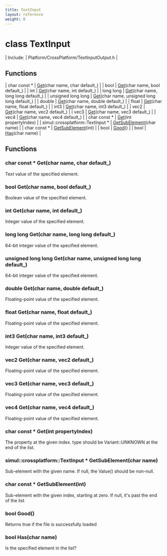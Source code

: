 ```yaml
---
title: TextInput
layout: reference
weight: 0
---
```

class TextInput
===

| Include: | Platform/CrossPlatform/TextInputOutput.h |



Functions
---

| char  const * | [Get](#Get)(char name, char default_) |
| bool | [Get](#Get)(char name, bool default_) |
| int | [Get](#Get)(char name, int default_) |
| long long | [Get](#Get)(char name, long long default_) |
| unsigned long long | [Get](#Get)(char name, unsigned long long default_) |
| double | [Get](#Get)(char name, double default_) |
| float | [Get](#Get)(char name, float default_) |
| int3 | [Get](#Get)(char name, int3 default_) |
| vec2 | [Get](#Get)(char name, vec2 default_) |
| vec3 | [Get](#Get)(char name, vec3 default_) |
| vec4 | [Get](#Get)(char name, vec4 default_) |
| char  const * | [Get](#Get)(int propertyIndex) |
| simul::crossplatform::TextInput * | [GetSubElement](#GetSubElement)(char name) |
| char  const * | [GetSubElement](#GetSubElement)(int) |
| bool | [Good](#Good)() |
| bool | [Has](#Has)(char name) |


Functions
---
<a name="Get"></a>
### char  const * Get(char name, char default_)
Text value of the specified element.
<a name="Get"></a>
### bool Get(char name, bool default_)
Boolean value of the specified element.
<a name="Get"></a>
### int Get(char name, int default_)
Integer value of the specified element.
<a name="Get"></a>
### long long Get(char name, long long default_)
64-bit integer value of the specified element.
<a name="Get"></a>
### unsigned long long Get(char name, unsigned long long default_)
64-bit integer value of the specified element.
<a name="Get"></a>
### double Get(char name, double default_)
Floating-point value of the specified element.
<a name="Get"></a>
### float Get(char name, float default_)
Floating-point value of the specified element.
<a name="Get"></a>
### int3 Get(char name, int3 default_)
Integer value of the specified element.
<a name="Get"></a>
### vec2 Get(char name, vec2 default_)
Floating-point value of the specified element.
<a name="Get"></a>
### vec3 Get(char name, vec3 default_)
Floating-point value of the specified element.
<a name="Get"></a>
### vec4 Get(char name, vec4 default_)
Floating-point value of the specified element.
<a name="Get"></a>
### char  const * Get(int propertyIndex)
The property at the given index. type should be Variant::UNKNOWN at the end of the list.
<a name="GetSubElement"></a>
### simul::crossplatform::TextInput * GetSubElement(char name)
Sub-element with the given name. If null, the Value() should be non-null.
<a name="GetSubElement"></a>
### char  const * GetSubElement(int)
Sub-element with the given index, starting at zero. If null, it's past the end of the list
<a name="Good"></a>
### bool Good()
Returns true if the file is successfully loaded
<a name="Has"></a>
### bool Has(char name)
Is the specified element in the list?
